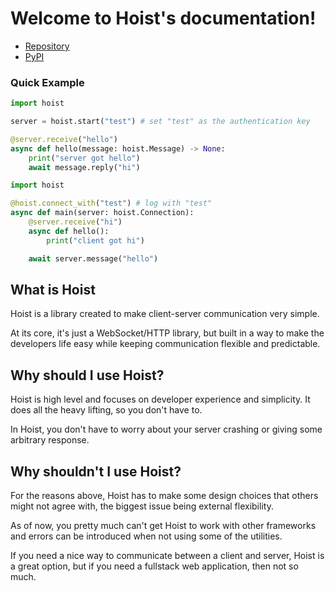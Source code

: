 # Welcome to Hoist's documentation!

-   [Repository](https://github.com/ZeroIntensity/hoist)
-   [PyPI](https://pypi.org/project/hoist-http/)

### Quick Example

```py
import hoist

server = hoist.start("test") # set "test" as the authentication key

@server.receive("hello")
async def hello(message: hoist.Message) -> None:
    print("server got hello")
    await message.reply("hi")
```

```py
import hoist

@hoist.connect_with("test") # log with "test"
async def main(server: hoist.Connection):
    @server.receive("hi")
    async def hello():
        print("client got hi")

    await server.message("hello")
```

## What is Hoist

Hoist is a library created to make client-server communication very simple.

At its core, it's just a WebSocket/HTTP library, but built in a way to make the developers life easy while keeping communication flexible and predictable.

## Why should I use Hoist?

Hoist is high level and focuses on developer experience and simplicity. It does all the heavy lifting, so you don't have to.

In Hoist, you don't have to worry about your server crashing or giving some arbitrary response.

## Why shouldn't I use Hoist?

For the reasons above, Hoist has to make some design choices that others might not agree with, the biggest issue being external flexibility.

As of now, you pretty much can't get Hoist to work with other frameworks and errors can be introduced when not using some of the utilities.

If you need a nice way to communicate between a client and server, Hoist is a great option, but if you need a fullstack web application, then not so much.
